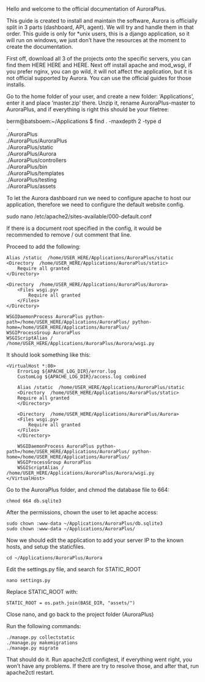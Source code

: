 Hello and welcome to the official documentation of AuroraPlus. 

This guide is created to install and maintain the software, Aurora is officially split in 3 parts (dashboard, API, agent). We will try and handle them in that order. This guide is only for *unix users, this is a django application, so it will run on windows, we just don’t  have the resources at the moment to create the documentation.

First off, download all 3 of the projects onto the specific servers, you can find them HERE HERE and HERE. Next off install apache and mod_wsgi, if you prefer nginx, you can go wild, it will not affect the application, but it is not official supported by Aurora. You can use the official guides for those installs.

Go to the home folder of your user, and create a new folder: ‘Applications’, enter it and place ‘master.zip’ there. Unzip it, rename AuroraPlus-master to AuroraPlus, and if everything is right this should be your filetree:

berm@batsboem:~/Applications $ find . -maxdepth 2 -type d <br />
. <br />
./AuroraPlus <br />
./AuroraPlus/AuroraPlus <br />
./AuroraPlus/static <br />
./AuroraPlus/Aurora <br />
./AuroraPlus/controllers <br />
./AuroraPlus/bin <br />
./AuroraPlus/templates <br />
./AuroraPlus/testing <br />
./AuroraPlus/assets <br />

To let the Aurora dashboard run we need to configure apache to host our application, therefore we need to configure the default website config. 

  sudo nano /etc/apache2/sites-available/000-default.conf

If there is a document root specified in the config, it would be recommended to remove / out comment that line.

Proceed to add the following:

    Alias /static  /home/USER_HERE/Applications/AuroraPlus/static
    <Directory  /home/USER_HERE/Applications/AuroraPlus/static>
        Require all granted
    </Directory>

    <Directory  /home/USER_HERE/Applications/AuroraPlus/Aurora>
        <Files wsgi.py>
            Require all granted
        </Files>
    </Directory>

    WSGIDaemonProcess AuroraPlus python-path=/home/USER_HERE/Applications/AuroraPlus/ python-home=/home/USER_HERE/Applications/AuroraPlus/
    WSGIProcessGroup AuroraPlus
    WSGIScriptAlias / /home/USER_HERE/Applications/AuroraPlus/Aurora/wsgi.py

It should look something like this:

	<VirtualHost *:80>
		ErrorLog ${APACHE_LOG_DIR}/error.log
		CustomLog ${APACHE_LOG_DIR}/access.log combined

	    Alias /static  /home/USER_HERE/Applications/AuroraPlus/static
	    <Directory  /home/USER_HERE/Applications/AuroraPlus/static>
		Require all granted
	    </Directory>

	    <Directory  /home/USER_HERE/Applications/AuroraPlus/Aurora>
		<Files wsgi.py>
		    Require all granted
		</Files>
	    </Directory>

	    WSGIDaemonProcess AuroraPlus python-path=/home/USER_HERE/Applications/AuroraPlus/ python-home=/home/USER_HERE/Applications/AuroraPlus/
	    WSGIProcessGroup AuroraPlus
	    WSGIScriptAlias / /home/USER_HERE/Applications/AuroraPlus/Aurora/wsgi.py
	</VirtualHost>

Go to the AuroraPlus folder, and chmod the database file to 664:

	chmod 664 db.sqlite3
After the permissions, chown the user to let  apache access:

	sudo chown :www-data ~/Applications/AuroraPlus/db.sqlite3
	sudo chown :www-data ~/Applications/AuroraPlus/

Now we should edit the application to add your server IP to the known hosts, and setup the staticfiles.

	cd ~/Applications/AuroraPlus/Aurora



Edit the settings.py file, and search for STATIC_ROOT

	nano settings.py 
Replace STATIC_ROOT with:

	STATIC_ROOT = os.path.join(BASE_DIR, "assets/")

Close nano, and go back to the project folder (AuroraPlus) 

Run the following commands:

	./manage.py collectstatic
	./manage.py makemigrations
	./manage.py migrate
	
That should do it. Run apache2ctl configtest, if everything went right, you won’t have any problems. If there are try to resolve those, and after that, run apache2ctl restart.


